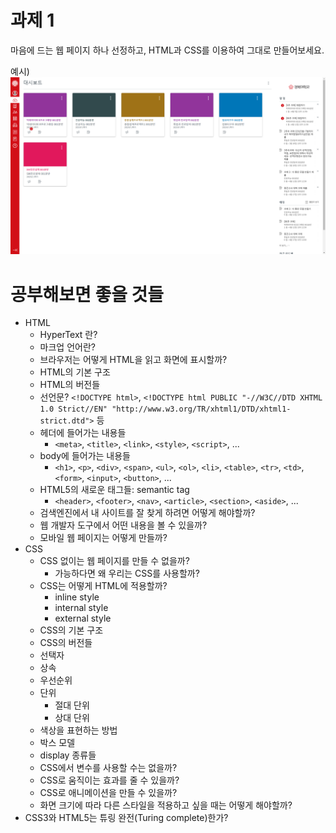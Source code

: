 # 과제 1
마음에 드는 웹 페이지 하나 선정하고, HTML과 CSS를 이용하여 그대로 만들어보세요.

예시) ![예시](lms1.png)

# 공부해보면 좋을 것들
* HTML
    * HyperText 란?
    * 마크업 언어란?
    * 브라우저는 어떻게 HTML을 읽고 화면에 표시할까?
    * HTML의 기본 구조
    * HTML의 버전들
    * 선언문? `<!DOCTYPE html>`, `<!DOCTYPE html PUBLIC "-//W3C//DTD XHTML 1.0 Strict//EN" "http://www.w3.org/TR/xhtml1/DTD/xhtml1-strict.dtd">` 등
    * 헤더에 들어가는 내용들
        * `<meta>`, `<title>`, `<link>`, `<style>`, `<script>`, ...
    * body에 들어가는 내용들
        * `<h1>`, `<p>`, `<div>`, `<span>`, `<ul>`, `<ol>`, `<li>`, `<table>`, `<tr>`, `<td>`, `<form>`, `<input>`, `<button>`, ...
    * HTML5의 새로운 태그들: semantic tag
        * `<header>`, `<footer>`, `<nav>`, `<article>`, `<section>`, `<aside>`, ...
    * 검색엔진에서 내 사이트를 잘 찾게 하려면 어떻게 해야할까?
    * 웹 개발자 도구에서 어떤 내용을 볼 수 있을까?
    * 모바일 웹 페이지는 어떻게 만들까?
* CSS
    * CSS 없이는 웹 페이지를 만들 수 없을까?
        * 가능하다면 왜 우리는 CSS를 사용할까?
    * CSS는 어떻게 HTML에 적용할까?
        * inline style
        * internal style
        * external style
    * CSS의 기본 구조
    * CSS의 버전들
    * 선택자
    * 상속
    * 우선순위
    * 단위
        * 절대 단위
        * 상대 단위
    * 색상을 표현하는 방법
    * 박스 모델
    * display 종류들
    * CSS에서 변수를 사용할 수는 없을까?
    * CSS로 움직이는 효과를 줄 수 있을까?
    * CSS로 애니메이션을 만들 수 있을까?
    * 화면 크기에 따라 다른 스타일을 적용하고 싶을 때는 어떻게 해야할까?
* CSS3와 HTML5는 튜링 완전(Turing complete)한가?
